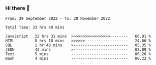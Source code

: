 ### Hi there 👋

<!--START_SECTION:waka-->

```text
From: 29 September 2022 - To: 20 November 2022

Total Time: 33 hrs 40 mins

JavaScript   22 hrs 31 mins  >>>>>>>>>>>>>>>>>--------   66.91 %
HTML         8 hrs 18 mins   >>>>>>-------------------   24.66 %
SQL          1 hr 48 mins    >------------------------   05.35 %
JSON         42 mins         >------------------------   02.09 %
Text         5 mins          -------------------------   00.26 %
Bash         4 mins          -------------------------   00.22 %
```

<!--END_SECTION:waka-->

<!--
**tranhieu1906/tranhieu1906** is a ✨ _special_ ✨ repository because its `README.md` (this file) appears on your GitHub profile.

Here are some ideas to get you started:

- 🔭 I’m currently working on ...
- 🌱 I’m currently learning ...
- 👯 I’m looking to collaborate on ...
- 🤔 I’m looking for help with ...
- 💬 Ask me about ...
- 📫 How to reach me: ...
- 😄 Pronouns: ...
- ⚡ Fun fact: ...
-->
